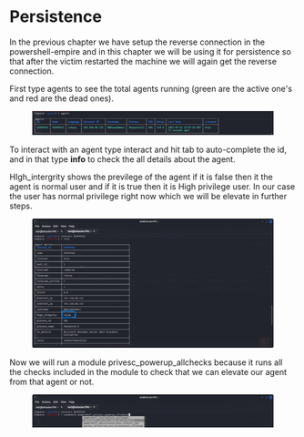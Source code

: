 # Persistence

In the previous chapter we have setup the reverse connection in the powershell-empire and in this chapter we will be using it for persistence so that after the victim restarted the machine we will again get the reverse connection.

First type agents to see the total agents running (green are the active one's and red are the dead ones).

<figure><img src=".gitbook/assets/1.png" alt=""><figcaption></figcaption></figure>

To interact with an agent type interact and hit tab to auto-complete the id, and in that type **info** to check the all details about the agent.

HIgh\_intergrity shows the previlege of the agent if it is false then it the agent is normal user and if it is true then it is High privilege user. In our case the user has normal privilege right now which we will be elevate in further steps.

<figure><img src=".gitbook/assets/2.png" alt=""><figcaption></figcaption></figure>

Now we will run a module privesc\_powerup\_allchecks because it runs all the checks included in the module to check that we can elevate our agent from that agent or not.

<figure><img src=".gitbook/assets/4.png" alt=""><figcaption></figcaption></figure>
